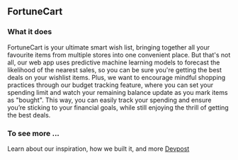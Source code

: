 ## FortuneCart

### What it does
FortuneCart is your ultimate smart wish list, bringing together all your favourite items from multiple stores into one convenient place. But that's not all, our web app uses predictive machine learning models to forecast the likelihood of the nearest sales, so you can be sure you're getting the best deals on your wishlist items. Plus, we want to encourage mindful shopping practices through our budget tracking feature, where you can set your spending limit and watch your remaining balance update as you mark items as "bought". This way, you can easily track your spending and ensure you’re sticking to your financial goals, while still enjoying the thrill of getting the best deals.

### To see more ...
Learn about our inspiration, how we built it, and more
[Devpost](https://devpost.com/software/fortunecart)

